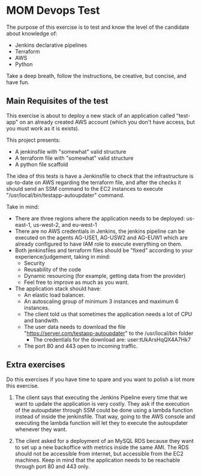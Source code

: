 # MOM Devops Test

The purpose of this exercise is to test and know the level of the candidate about knowledge of:
- Jenkins declarative pipelines
- Terraform
- AWS
- Python

Take a deep breath, follow the instructions, be creative, but concise, and have fun.

## Main Requisites of the test

This exercise is about to deploy a new stack of an application called "test-app" on an already created AWS account (which you don't have access, but you must work as it is exists).

This project presents:

- A jenkinsfile with "somewhat" valid structure
- A terraform file with "somewhat" valid structure
- A python file scaffold 

The idea of this tests is have a Jenkinsfile to check that the infrastructure is up-to-date on AWS regarding the terraform file, and after the checks it should send an SSM command to the EC2 instances to execute "/usr/local/bin/testapp-autoupdater" command.

Take in mind:

- There are three regions where the application needs to be deployed: us-east-1, us-west-2, and eu-west-1
- There are no AWS credentials in Jenkins, the jenkins pipeline can be executed on the agents AG-USE1, AG-USW2 and AG-EUW1 which are already configured to have IAM role to execute everything on them.  
- Both jenkinsfiles and terraform files should be "fixed" according to your experience/judgement, taking in mind:
    - Security
    - Reusability of the code
    - Dynamic resourcing (for example, getting data from the provider)
    - Feel free to improve as much as you want.
- The application stack should have:
    - An elastic load balancer.
    - An autoscaling group of minimum 3 instances and maximum 6 instances.
    - The client told us that sometimes the application needs a lot of CPU and bandwith.
    - The user data needs to download the file "https://server.com/testapp-autoupdater" to the /usr/local/bin folder
        - The credentials for the download are: user:tUkArsHqQX4A7Hk7
    - The port 80 and 443 open to incoming traffic.

## Extra exercises

Do this exercises if you have time to spare and you want to polish a lot more this exercise.

1) The client says that executing the Jenkins Pipeline every time that we want to update the application is very costly. They ask if the execution of the autoupdater through SSM could be done using a lambda function instead of inside the jenkinsfile. That way, going to the AWS console and executing the lambda function will let they to execute the autoupdater whenever they want.

2) The client asked for a deployment of an MySQL RDS because they want to set up a new backoffice with metrics inside the same AMI. The RDS should not be accessible from internet, but accessible from the EC2 machines. Keep in mind that the application needs to be reachable through port 80 and 443 only.
